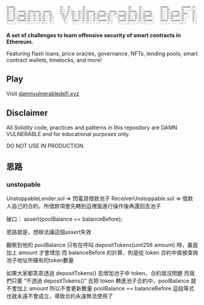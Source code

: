 ![](cover.png)

**A set of challenges to learn offensive security of smart contracts in Ethereum.**

Featuring flash loans, price oracles, governance, NFTs, lending pools, smart contract wallets, timelocks, and more!

## Play

Visit [damnvulnerabledefi.xyz](https://damnvulnerabledefi.xyz)

## Disclaimer

All Solidity code, practices and patterns in this repository are DAMN VULNERABLE and for educational purposes only.

DO NOT USE IN PRODUCTION.

## 思路

### unstopable

UnstoppableLender.sol => 閃電貸借款池子
ReceiverUnstoppable.sol => 借款人自己的合約，所借款項會先轉到這裡面進行操作後再還回去池子

破口：
assert(poolBalance == balanceBefore);

思路就是，想辦法讓這個assert失效

觀察到他的 poolBalance 只有在呼叫 depositTokens(uint256 amount) 時，裏面加上 amount 才會增加
而 balanceBefore 的計算，則是從 token 合約中直接查詢池子地址所擁有的token數量

如果大家都乖乖透過 depositTokens() 去增加池子中 token，合約就沒問題
而我們只要 “不透過 depositTokens()” 去把 token 轉進池子合約中，poolBalance 就不會加上 amount 所以不會更新數量
poolBalance == balanceBefore 這段等式也就永遠不會成立，導致合約永遠無法使用了
 
